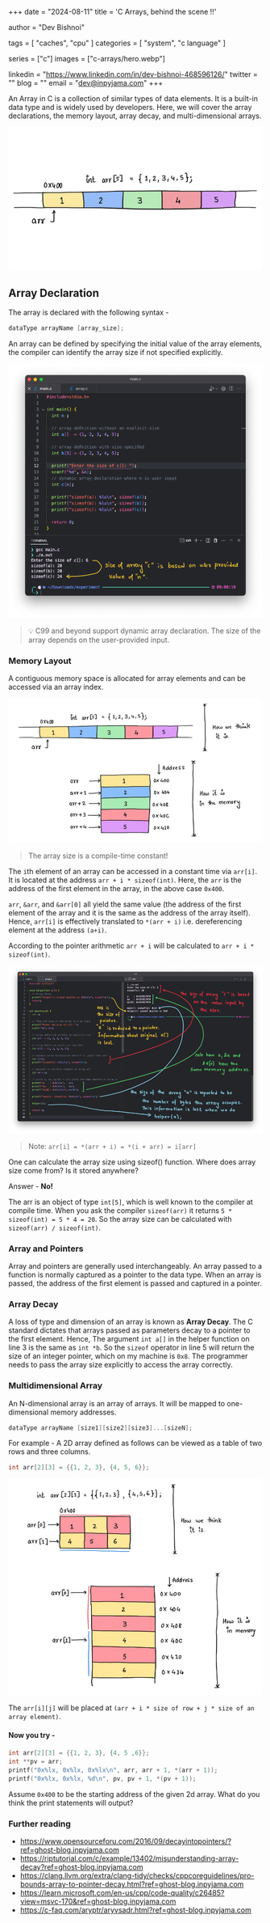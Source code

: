 +++
date  = "2024-08-11"
title = 'C Arrays, behind the scene !!'

author = "Dev Bishnoi"

tags = [
    "caches", "cpu"
]
categories = [
    "system", "c language"
]

series = ["c"]
images = ["c-arrays/hero.webp"]

linkedin = "https://www.linkedin.com/in/dev-bishnoi-468596126/"
twitter = ""
blog = ""
email = "dev@inpyjama.com"
+++

An Array in C is a collection of similar types of data elements. It is a built-in data type and is widely used by developers. Here, we will cover the array declarations, the memory layout, array decay, and multi-dimensional arrays.

<!--more-->

![](hero.webp)

## Array Declaration

The array is declared with the following syntax -

```c
dataType arrayName [array_size];
```

An array can be defined by specifying the initial value of the array elements, the compiler can identify the array size if not specified explicitly.

!["Array definitions and declarations."](1.png)

> 💡 C99 and beyond support dynamic array declaration. The size of the array depends on the user-provided input.

### Memory Layout

A contiguous memory space is allocated for array elements and can be accessed via an array index.

!["Memory layout"](2.jpg)

> The array size is a compile-time constant!

The `i`th element of an array can be accessed in a constant time via `arr[i]`. It is located at the address `arr + i * sizeof(int)`. Here, the `arr` is the address of the first element in the array, in the above case `0x400`.

`arr`, `&arr`, and `&arr[0]` all yield the same value (the address of the first element of the array and it is the same as the address of the array itself). Hence, `arr[i]` is effectively translated to `*(arr + i)` i.e. dereferencing element at the address `(a+i)`.

According to the pointer arithmetic `arr + i` will be calculated to `arr + i * sizeof(int)`.

!["arrays.c"](3.png)

> Note: `arr[i] = *(arr + i) = *(i + arr) = i[arr]`

One can calculate the array size using sizeof() function. Where does array size come from? Is it stored anywhere?

Answer - **No!**

The arr is an object of type `int[5]`, which is well known to the compiler at compile time. When you ask the compiler `sizeof(arr)` it returns `5 * sizeof(int) = 5 * 4 = 20`. So the array size can be calculated with `sizeof(arr) / sizeof(int)`.

### Array and Pointers

Array and pointers are generally used interchangeably. An array passed to a function is normally captured as a pointer to the data type. When an array is passed, the address of the first element is passed and captured in a pointer.

### Array Decay
A loss of type and dimension of an array is known as **Array Decay**. The C standard dictates that arrays passed as parameters decay to a pointer to the first element. Hence, The argument `int a[]` in the helper function on line 3 is the same as `int *b`. So the `sizeof` operator in line 5 will return the size of an integer pointer, which on my machine is `0x8`. The programmer needs to pass the array size explicitly to access the array correctly.

### Multidimensional Array
An N-dimensional array is an array of arrays. It will be mapped to one-dimensional memory addresses.

```c
dataType arrayName [size1][size2][size3]...[sizeN];
```

For example - A 2D array defined as follows can be viewed as a table of two rows and three columns.

```c
int arr[2][3] = {{1, 2, 3}, {4, 5, 6}};
```

!["arrays.c"](4.jpg)

The `arr[i][j]` will be placed at `(arr + i * size of row + j * size of an array element)`.

#### Now you try -

```c
int arr[2][3] = {{1, 2, 3}, {4, 5 ,6}};
int **pv = arr;
printf("0x%lx, 0x%lx, 0x%lx\n", arr, arr + 1, *(arr + 1));
printf("0x%lx, 0x%lx, %d\n", pv, pv + 1, *(pv + 1));
```

Assume `0x400` to be the starting address of the given 2d array. What do you think the print statements will output?

### Further reading
- https://www.opensourceforu.com/2016/09/decayintopointers/?ref=ghost-blog.inpyjama.com
- https://riptutorial.com/c/example/13402/misunderstanding-array-decay?ref=ghost-blog.inpyjama.com
- https://clang.llvm.org/extra/clang-tidy/checks/cppcoreguidelines/pro-bounds-array-to-pointer-decay.html?ref=ghost-blog.inpyjama.com
- https://learn.microsoft.com/en-us/cpp/code-quality/c26485?view=msvc-170&ref=ghost-blog.inpyjama.com
- https://c-faq.com/aryptr/aryvsadr.html?ref=ghost-blog.inpyjama.com
